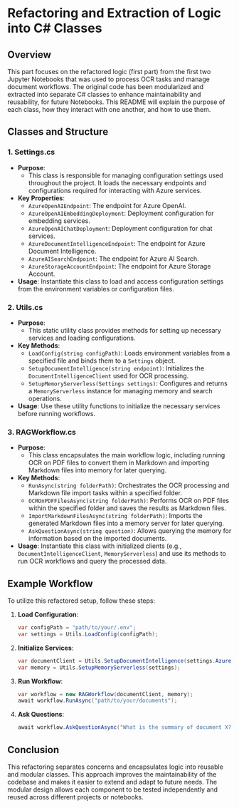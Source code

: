 # Refactoring and Extraction of Logic into C# Classes

## Overview

This part focuses on the refactored logic (first part) from the first two Jupyter Notebooks that was used to process OCR tasks and manage document workflows. The original code has been modularized and extracted into separate C# classes to enhance maintainability and reusability, for future Notebooks. This README will explain the purpose of each class, how they interact with one another, and how to use them.

## Classes and Structure

### 1. **Settings.cs**
   - **Purpose**: 
     - This class is responsible for managing configuration settings used throughout the project. It loads the necessary endpoints and configurations required for interacting with Azure services.
   - **Key Properties**:
     - `AzureOpenAIEndpoint`: The endpoint for Azure OpenAI.
     - `AzureOpenAIEmbeddingDeployment`: Deployment configuration for embedding services.
     - `AzureOpenAIChatDeployment`: Deployment configuration for chat services.
     - `AzureDocumentIntelligenceEndpoint`: The endpoint for Azure Document Intelligence.
     - `AzureAISearchEndpoint`: The endpoint for Azure AI Search.
     - `AzureStorageAccountEndpoint`: The endpoint for Azure Storage Account.
   - **Usage**: Instantiate this class to load and access configuration settings from the environment variables or configuration files.

### 2. **Utils.cs**
   - **Purpose**: 
     - This static utility class provides methods for setting up necessary services and loading configurations.
   - **Key Methods**:
     - `LoadConfig(string configPath)`: Loads environment variables from a specified file and binds them to a `Settings` object.
     - `SetupDocumentIntelligence(string endpoint)`: Initializes the `DocumentIntelligenceClient` used for OCR processing.
     - `SetupMemoryServerless(Settings settings)`: Configures and returns a `MemoryServerless` instance for managing memory and search operations.
   - **Usage**: Use these utility functions to initialize the necessary services before running workflows.

### 3. **RAGWorkflow.cs**
   - **Purpose**: 
     - This class encapsulates the main workflow logic, including running OCR on PDF files to convert them in Markdown and importing Markdown files into memory for later querying.
   - **Key Methods**:
     - `RunAsync(string folderPath)`: Orchestrates the OCR processing and Markdown file import tasks within a specified folder.
     - `OCROnPDFFilesAsync(string folderPath)`: Performs OCR on PDF files within the specified folder and saves the results as Markdown files.
     - `ImportMarkdownFilesAsync(string folderPath)`: Imports the generated Markdown files into a memory server for later querying.
     - `AskQuestionAsync(string question)`: Allows querying the memory for information based on the imported documents.
   - **Usage**: Instantiate this class with initialized clients (e.g., `DocumentIntelligenceClient`, `MemoryServerless`) and use its methods to run OCR workflows and query the processed data.

## Example Workflow

To utilize this refactored setup, follow these steps:

1. **Load Configuration**:
   ```csharp
   var configPath = "path/to/your/.env";
   var settings = Utils.LoadConfig(configPath);
   ```

2. **Initialize Services**:
   ```csharp
   var documentClient = Utils.SetupDocumentIntelligence(settings.AzureDocumentIntelligenceEndpoint);
   var memory = Utils.SetupMemoryServerless(settings);
   ```

3. **Run Workflow**:
   ```csharp
   var workflow = new RAGWorkflow(documentClient, memory);
   await workflow.RunAsync("path/to/your/documents");
   ```

4. **Ask Questions**:
   ```csharp
   await workflow.AskQuestionAsync("What is the summary of document X?");
   ```

## Conclusion

This refactoring separates concerns and encapsulates logic into reusable and modular classes. This approach improves the maintainability of the codebase and makes it easier to extend and adapt to future needs. The modular design allows each component to be tested independently and reused across different projects or notebooks.